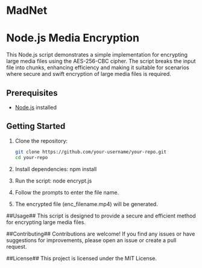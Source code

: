 # MadNet
# Node.js Media Encryption

This Node.js script demonstrates a simple implementation for encrypting large media files using the AES-256-CBC cipher. The script breaks the input file into chunks, enhancing efficiency and making it suitable for scenarios where secure and swift encryption of large media files is required.

## Prerequisites

- [Node.js](https://nodejs.org/) installed

## Getting Started

1. Clone the repository:

   ```bash
   git clone https://github.com/your-username/your-repo.git
   cd your-repo
   
2. Install dependencies:
   npm install
   
4. Run the script:
   node encrypt.js

5. Follow the prompts to enter the file name.

6. The encrypted file (enc_filename.mp4) will be generated.

##Usage##
This script is designed to provide a secure and efficient method for encrypting large media files.

##Contributing##
Contributions are welcome! If you find any issues or have suggestions for improvements, please open an issue or create a pull request.

##License##
This project is licensed under the MIT License.
